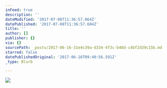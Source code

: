 ```yaml
---
inFeed: true
description: ''
dateModified: '2017-07-08T11:36:57.064Z'
datePublished: '2017-07-08T11:36:57.604Z'
title: ''
author: []
publisher: {}
via: {}
sourcePath: _posts/2017-06-16-31e4c39a-d334-4f3c-b48d-c4bf2d39c15b.md
starred: false
datePublishedOriginal: '2017-06-16T09:40:56.591Z'
_type: Blurb

---
```

![](https://the-grid-user-content.s3-us-west-2.amazonaws.com/2d3f98b1-a73d-4819-96c3-f962b1808e0e.jpg)